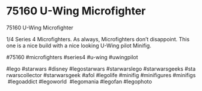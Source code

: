 # 75160 U-Wing Microfighter

75160 U-Wing Microfighter

1/4 Series 4 Microfighters. As always, Microfighters don’t disappoint. This one is a nice build with a nice looking U-Wing pilot Minifig.

#75160 #microfighters #series4 #u-wing #uwingpilot

#lego #starwars #disney #legostarwars #starwarslego #starwarsgeeks #starwarscollector #starwarsgeek #afol #legolife #minifig #minifigures #minifigs #legoaddict #legoworld  #legomania #legofan #legophoto 

